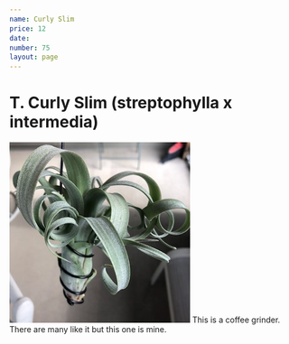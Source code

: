 ```yaml
---
name: Curly Slim
price: 12
date: 
number: 75
layout: page
---
```

# T. Curly Slim (streptophylla x intermedia)

!["T. curly slim"](/t/IMG_6297.jpeg "Curly Slim")
This is a coffee grinder. There are many like it but this one is mine.
